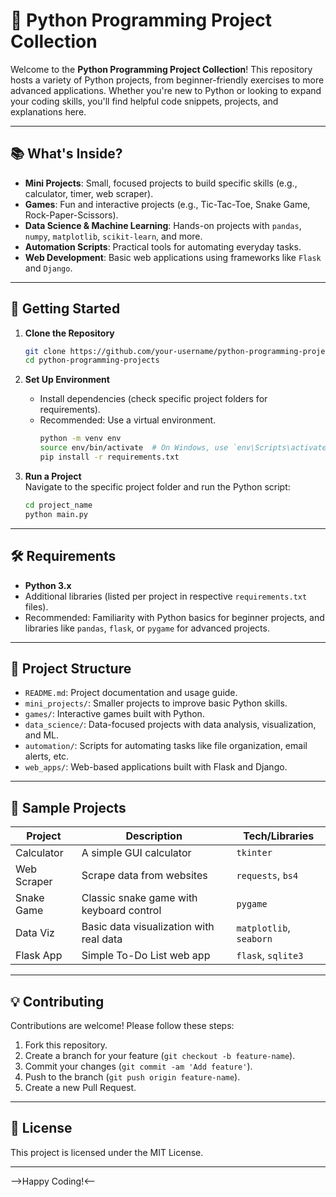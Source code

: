# 🐍 Python Programming Project Collection

Welcome to the **Python Programming Project Collection**! This repository hosts a variety of Python projects,
from beginner-friendly exercises to more advanced applications. 
Whether you're new to Python or looking to expand your coding skills, you'll find helpful code snippets,
projects, and explanations here.

---

## 📚 What's Inside?

- **Mini Projects**: Small, focused projects to build specific skills (e.g., calculator, timer, web scraper).
- **Games**: Fun and interactive projects (e.g., Tic-Tac-Toe, Snake Game, Rock-Paper-Scissors).
- **Data Science & Machine Learning**: Hands-on projects with `pandas`, `numpy`, `matplotlib`, `scikit-learn`, and more.
- **Automation Scripts**: Practical tools for automating everyday tasks.
- **Web Development**: Basic web applications using frameworks like `Flask` and `Django`.

---

## 🚀 Getting Started

1. **Clone the Repository**
   ```bash
   git clone https://github.com/your-username/python-programming-projects.git
   cd python-programming-projects
   ```

2. **Set Up Environment**
   - Install dependencies (check specific project folders for requirements).
   - Recommended: Use a virtual environment.
     ```bash
     python -m venv env
     source env/bin/activate  # On Windows, use `env\Scripts\activate`
     pip install -r requirements.txt
     ```

3. **Run a Project**  
   Navigate to the specific project folder and run the Python script:
   ```bash
   cd project_name
   python main.py
   ```

---

## 🛠 Requirements

- **Python 3.x**
- Additional libraries (listed per project in respective `requirements.txt` files).
- Recommended: Familiarity with Python basics for beginner projects, and libraries like `pandas`, `flask`, or `pygame` for advanced projects.

---

## 📂 Project Structure

- `README.md`: Project documentation and usage guide.
- `mini_projects/`: Smaller projects to improve basic Python skills.
- `games/`: Interactive games built with Python.
- `data_science/`: Data-focused projects with data analysis, visualization, and ML.
- `automation/`: Scripts for automating tasks like file organization, email alerts, etc.
- `web_apps/`: Web-based applications built with Flask and Django.

---

## 📸 Sample Projects

| Project      | Description                                | Tech/Libraries     |
|--------------|--------------------------------------------|--------------------|
| Calculator   | A simple GUI calculator                    | `tkinter`         |
| Web Scraper  | Scrape data from websites                  | `requests`, `bs4` |
| Snake Game   | Classic snake game with keyboard control   | `pygame`          |
| Data Viz     | Basic data visualization with real data    | `matplotlib`, `seaborn` |
| Flask App    | Simple To-Do List web app                  | `flask`, `sqlite3`|

---

## 💡 Contributing

Contributions are welcome! Please follow these steps:

1. Fork this repository.
2. Create a branch for your feature (`git checkout -b feature-name`).
3. Commit your changes (`git commit -am 'Add feature'`).
4. Push to the branch (`git push origin feature-name`).
5. Create a new Pull Request.

---

## 📝 License

This project is licensed under the MIT License.

---

-->Happy Coding!<--
